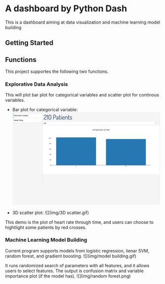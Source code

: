 # A dashboard by Python Dash
This is a dashboard aiming at data visualization and machine learning model building

## Getting Started

## Functions
This project supportes the following two functions.
### Explorative Data Analysis
This will plot bar plot for categorical variables and scatter plot for continous variables.

* Bar plot for categorical variable:
![](img/barplot.png)

* 3D scatter plot:
![](img/3D scatter.gif)

This demo is the plot of heart rate through time, and users can choose to hightlight some patients by red crosses.

### Machine Learning Model Building
Current program supports models from logistic regression, lienar SVM, random forest, and gradient boosting. 
![](img/model building.gif)

It runs randomized search of parameters with all features, and it allows users to select features. The output is confusion matrix and variable importance plot (if the model has).
![](img/random forest.png)

